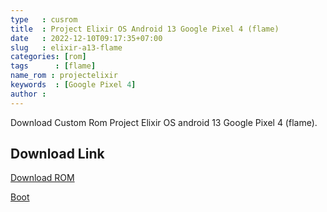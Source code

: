 ```yaml
---
type   : cusrom
title  : Project Elixir OS Android 13 Google Pixel 4 (flame)
date   : 2022-12-10T09:17:35+07:00
slug   : elixir-a13-flame
categories: [rom]
tags      : [flame]
name_rom : projectelixir
keywords  : [Google Pixel 4]
author :
---
```


Download Custom Rom Project Elixir OS android 13 Google Pixel 4 (flame).


## Download Link
[Download ROM](https://t.me/noop2077_chat/26925)

[Boot](https://sourceforge.net/projects/flame/files/Elixierflame_boot.img/download)

